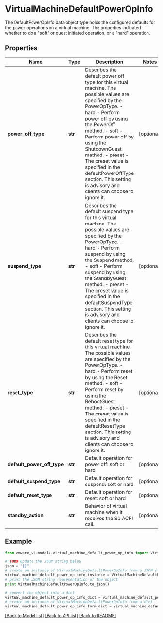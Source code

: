 # VirtualMachineDefaultPowerOpInfo

The DefaultPowerOpInfo data object type holds the configured defaults for the power operations on a virtual machine.  The properties indicated whether to do a \"soft\" or guest initiated operation, or a \"hard\" operation. 

## Properties
Name | Type | Description | Notes
------------ | ------------- | ------------- | -------------
**power_off_type** | **str** | Describes the default power off type for this virtual machine.  The possible values are specified by the PowerOpType. - hard - Perform power off by using the PowerOff method. - soft - Perform power off by using the ShutdownGuest method. - preset - The preset value is specified in the defaultPowerOffType   section.    This setting is advisory and clients can choose to ignore it.  | [optional] 
**suspend_type** | **str** | Describes the default suspend type for this virtual machine.  The possible values are specified by the PowerOpType. - hard - Perform suspend by using the Suspend method. - soft - Perform suspend by using the StandbyGuest method. - preset - The preset value is specified in the defaultSuspendType   section.    This setting is advisory and clients can choose to ignore it.  | [optional] 
**reset_type** | **str** | Describes the default reset type for this virtual machine.  The possible values are specified by the PowerOpType. - hard - Perform reset by using the Reset method. - soft - Perform reset by using the RebootGuest method. - preset - The preset value is specified in the defaultResetType   section.    This setting is advisory and clients can choose to ignore it.  | [optional] 
**default_power_off_type** | **str** | Default operation for power off: soft or hard  | [optional] 
**default_suspend_type** | **str** | Default operation for suspend: soft or hard  | [optional] 
**default_reset_type** | **str** | Default operation for reset: soft or hard  | [optional] 
**standby_action** | **str** | Behavior of virtual machine when it receives the S1 ACPI call.  | [optional] 

## Example

```python
from vmware_vi.models.virtual_machine_default_power_op_info import VirtualMachineDefaultPowerOpInfo

# TODO update the JSON string below
json = "{}"
# create an instance of VirtualMachineDefaultPowerOpInfo from a JSON string
virtual_machine_default_power_op_info_instance = VirtualMachineDefaultPowerOpInfo.from_json(json)
# print the JSON string representation of the object
print VirtualMachineDefaultPowerOpInfo.to_json()

# convert the object into a dict
virtual_machine_default_power_op_info_dict = virtual_machine_default_power_op_info_instance.to_dict()
# create an instance of VirtualMachineDefaultPowerOpInfo from a dict
virtual_machine_default_power_op_info_form_dict = virtual_machine_default_power_op_info.from_dict(virtual_machine_default_power_op_info_dict)
```
[[Back to Model list]](../README.md#documentation-for-models) [[Back to API list]](../README.md#documentation-for-api-endpoints) [[Back to README]](../README.md)


